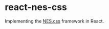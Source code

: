 # react-nes-css

Implementing the [NES.css](https://github.com/nostalgic-css/NES.css) framework in React.
